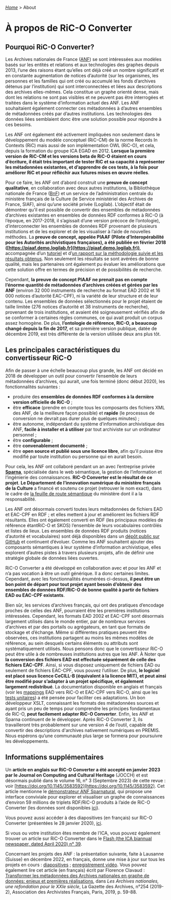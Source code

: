 [_Home_](index.md) > About

# À propos de RiC-O Converter

## Pourquoi RiC-O Converter?

Les Archives nationales de France ([ANF](http://www.archives-nationales.culture.gouv.fr/)) se sont intéressées aux modèles basés sur les entités et relations et aux 
technologies des graphes depuis 2013, l’une des raisons étant qu’elles ont déjà créé un nombre significatif et en 
constante augmentation de notices d’autorité (sur les organismes, les personnes et les familles qui ont créé ou accumulé les fonds
d’archives détenus par l’institution) qui sont interconnectées et liées aux descriptions des archives elles-mêmes. 
Cela constitue un graphe orienté dense, mais dont les relations ne sont pas visibles et ne 
peuvent pas être interrogées et traitées dans le système d’information actuel des ANF. Les ANF souhaitaient également 
connecter ces métadonnées à d’autres ensembles de métadonnées créés par d’autres institutions. Les technologies des 
données liées semblaient donc être une solution possible pour répondre à ces besoins.

Les ANF ont également été activement impliquées non seulement dans le développement du modèle conceptuel (RiC-CM) de la norme 
Records In Contexts (RiC) mais aussi de son implémentation OWL (RiC-O), et cela, depuis la formation du groupe ICA EGAD en 2012.
__Lorsque la première version de RiC-CM et les versions beta de RiC-O étaient en cours d’écriture, il était très important
de tester RiC et sa capacité à représenter les métadonnées existantes, et d’apprendre de ces tests, à la fois pour 
améliorer RiC et pour réfléchir aux futures mises en œuvre réelles__.

Pour ce faire, les ANF ont d’abord construit une __preuve de concept qualitative__, en collaboration avec deux autres institutions, la Bibliothèque nationale de France ([BnF](https://www.bnf.fr)) et un service de l’administration centrale du ministère français de la Culture 
(le Service ministériel des Archives de France, SIAF), ainsi qu’une société privée (Logilab). 
L’objectif était de démontrer qu’il est possible de convertir des ensembles de métadonnées d’archives existantes en ensembles de données RDF conformes à RiC-O (à l’époque, en 2017-2018, il s’agissait d’une version précoce de l’ontologie), d’interconnecter les ensembles de données RDF provenant de plusieurs institutions et de les explorer et de les visualiser à 
l’aide de nouvelles méthodes. La __preuve de concept, appelée PIAAF (Pilote d’Interopérabilité pour les Autorités archivistiques françaises), a été publiée en février 2018 ([https://piaaf.demo.logilab.fr](https://piaaf.demo.logilab.fr))__, 
accompagnée d’un [tutoriel](https://piaaf.demo.logilab.fr/editorial/help) et d’[un rapport sur la méthodologie suivie et les résultats obtenus](https://piaaf.demo.logilab.fr/editorial/contexte-technique). Non seulement les résultats se sont avérées de bonne qualité, mais les partenaires ont également pu évaluer les améliorations que cette solution offre en termes de précision et de possibilités de recherche.

Cependant, __la preuve de concept PIAAF ne prenait pas en compte l’énorme quantité de métadonnées d’archives créées et gérées par les ANF__ (environ 32 000 instruments de recherche au format EAD 2002 et 16 000 notices d’autorité EAC-CPF), ni la variété de leur structure et de leur contenu. Les ensembles de données sélectionnés pour le projet étaient de taille limitée (276 notices d’autorité et 38 instruments de recherche), provenant de trois institutions, et avaient été soigneusement vérifiés afin de se conformer à certaines règles communes, ce qui avait produit un corpus assez 
homogène. De plus, __l’ontologie de référence, RiC-O, a beaucoup changé depuis la fin de 2017,__ et sa première version publique, datée de décembre 2019, est très différente de la version utilisée deux ans plus tôt.

## Les principales caractéristiques du convertisseur RiC-O

Afin de passer à une échelle beaucoup plus grande, les ANF ont décidé en 2018 de développer un outil pour convertir 
l’ensemble de leurs métadonnées d’archives, qui aurait, une fois terminé (donc début 2020), 
les fonctionnalités suivantes :

* produire des __ensembles de données RDF conformes à la dernière version officielle de RiC-O__ ;
* être __efficace__ (prendre en compte tous les composants des fichiers XML des ANF, de la meilleure façon possible) 
et __rapide__ (le processus de conversion ne devrait pas durer plus de quelques minutes) ;
* être autonome, indépendant du système d’information archivistique des ANF, __facile à installer et à utiliser__ 
par tout archiviste sur un ordinateur personnel ;
* être __configurable__ ;
* être __convenablement documenté__ ;
* être __open source et publié sous une licence libre__, 
afin qu’il puisse être modifié par toute institution ou personne qui en aurait besoin.

Pour cela, les ANF ont collaboré pendant un an avec l’entreprise privée __[Sparna](http://www.sparna.fr/)__, spécialisée dans le web sémantique, la gestion de l’information et l’ingénierie des connaissances. __RiC-O Converter est le résultat de ce projet__. 
__Le Département de l’innovation numérique du ministère français de la Culture__ a financé et soutenu ce projet (retrouver le nom exact), dans le cadre de [la feuille de route sémantique](https://www.enssib.fr/bibliotheque-numerique/documents/64776-feuille-de-route-strategique-metadonnees-culturelles-et-transition-web-3-0.pdf) du ministère dont il a la responsabilité.

Les ANF ont désormais converti toutes leurs métadonnées de fichiers EAD et EAC-CPF en RDF ; et elles mettent à jour et améliorent les fichiers RDF résultants. Elles ont également converti en RDF (les principaux modèles de référence étantRiC-O et SKOS) l’ensemble de leurs vocabulaires contrôlés et listes de lieux. Les ensembles de données RDF produits (notices d’autorité et vocabulaires) sont déjà disponibles dans un [dépôt public sur GitHub](https://github.com/ArchivesNationalesFR/Referentiels) 
et continuent d’évoluer. 
Comme les ANF souhaitent ajouter des composants sémantiques à leur système d’information archivistique, elles explorent d’autres pistes à travers plusieurs projets, afin de définir une stratégie globale de données liées ouvertes.

RiC-O Converter a été développé en collaboration avec et pour les ANF et n’a pas vocation à être un outil générique. Il a donc certaines limites. Cependant, avec les fonctionnalités énumérées ci-dessus, __il peut être un bon point de départ pour tout projet ayant besoin d’obtenir des ensembles de données RDF/RiC-O de bonne qualité à partir de fichiers EAD ou EAC-CPF existants__.

Bien sûr, les services d’archives français, qui ont des pratiques d’encodage proches de celles des ANF, pourraient être les premières institutions intéressées. Cependant, les formats EAD 2002 et EAC-CPF sont désormais largement utilisés dans le monde entier, par de nombreux services d’archives et par des portails ou agrégateurs, en tant que formats de stockage et d’échange. Même si différentes pratiques peuvent être observées, ces institutions partagent au moins les mêmes modèles de référence, au sein desquels certains éléments ou attributs sont systématiquement utilisés. Nous pensons donc que le convertisseur RiC-O peut être utile à de nombreuses institutions autres que les ANF. À Noter que __la conversion des fichiers EAD est effectuée séparément de celle des fichiers EAC-CPF__. Ainsi, si vous disposez uniquement de fichiers EAD ou seulement de fichiers EAC-CPF, vous pouvez l’utiliser. De plus, __le logiciel est placé sous licence CeCILL-B (équivalent à la licence MIT), et peut ainsi être modifié pour s’adapter à un projet spécifique, et également largement redistribué__. La documentation disponible en anglais et français (voir les [mappings](Mappings.md) EAD vers RiC-O et EAC-CPF vers RiC-O, ainsi que les [tests unitaires](UnitTests.md)) a été pensée pour faciliter ces adaptations. Un bon développeur XSLT, connaissant les formats des métadonnées sources et ayant pris un peu de temps pour comprendre les principes fondamentaux de RiC-O, __peut facilement adapter RiC-O Converter__. Enfin, les ANF et Sparna continuent de le développer. 
Après RiC-O Converter 3, ils travailleront très probablement sur une version 4 de l’outil, 
capable de convertir des descriptions d'archives nativement numériques en PREMIS. 
Nous espérons qu’une communauté plus large se formera pour poursuivre les développements.

## Informations supplémentaires 

Un __article en anglais sur RiC-O Converter a été accepté en janvier 2023 par le Journal on Computing and Cultural Heritage__ (JOCCH) et est désormais publié dans le volume 16, n° 3 (Septembre 2023) de cette revue : voir [https://doi.org/10.1145/3583592](https://doi.org/10.1145/3583592). 
Cet article mentionne le [démonstrateur ANF Sparnatural](https://sparna-git.github.io/sparnatural-demonstrateur-an/), 
qui propose une interface conviviale pour explorer et visualiser un graphe de connaissances d’environ 59 millions de triplets RDF/RiC-O produits à l’aide de RiC-O Converter (les données sont disponibles [ici](https://github.com/ArchivesNationalesFR/Sparnatural_prototype_data)).

Vous pouvez aussi accéder à des diapositives (en français) sur RiC-O Converter (présentées le 28 janvier 2020), [ici](https://f.hypotheses.org/wp-content/blogs.dir/2167/files/2020/02/20200128_4_RiCOConverter.pdf).


Si vous ou votre institution êtes membre de l’ICA, vous pouvez également trouver un article sur RiC-O Converter dans le [Flash (the ICA biannual newspaper, dated April 2020) n° 39](https://www.ica.org/en/flash).

Concernant les projets des ANF : la présentation suivante, faite à Lausanne (Suisse) en décembre 2022, en français, donne une mise à jour sur tous les projets en cours : [diapositives](https://enc.hal.science/hal-03957469) ; [enregistrement vidéo](https://rec.unil.ch/videos/florence-clavaud-ric-aux-archives-nationales-de-france-enjeux-realisation-perspectives/). 
Vous pouvez également lire cet article (en français) écrit par Florence Clavaud : 
[Transformer les métadonnées des Archives nationales en graphe de données: enjeux et premières réalisations](https://www.persee.fr/doc/gazar_0016-5522_2019_num_254_2_5857), 
dans _Les Archives nationales, une refondation pour le XXIe siècle_, La Gazette des Archives, n°254 (2019-2), Association des Archivistes Français, 
Paris, 2019, p. 59-88.
